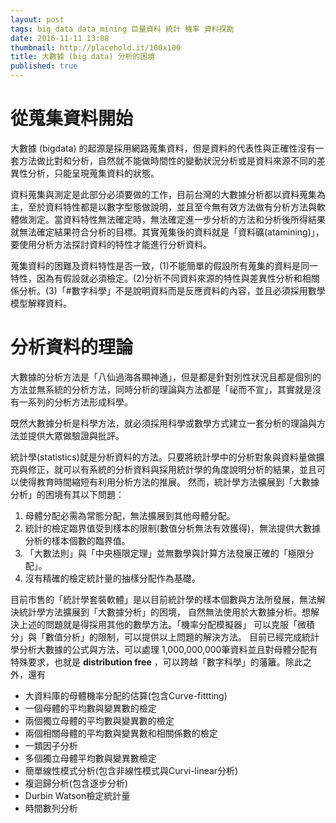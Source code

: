 ```yaml
---
layout: post
tags: big_data data_mining 巨量資料 統計 機率 資料探勘 
date: 2016-11-11 13:08
thumbnail: http://placehold.it/100x100
title: 大數據 (big data) 分析的困境
published: true
---
```


# 從蒐集資料開始


大數據 (bigdata) 的起源是採用網路蒐集資料，但是資料的代表性與正確性沒有一套方法做比對和分析，自然就不能做時間性的變動狀況分析或是資料來源不同的差異性分析，只能呈現蒐集資料的狀態。

資料蒐集與測定是此部分必須要做的工作，目前台灣的大數據分析都以資料蒐集為主，至於資料特性都是以數字型態做說明，並且至今無有效方法做有分析方法與軟體做測定。當資料特性無法確定時，無法確定進一步分析的方法和分析後所得結果就無法確定結果符合分析的目標。其實蒐集後的資料就是「資料礦(atamining)」，要使用分析方法探討資料的特性才能進行分析資料。

<!--more-->

蒐集資料的困難及資料特性是否一致，(1)不能簡單的假設所有蒐集的資料是同一特性，因為有假設就必須檢定。(2)分析不同資料來源的特性與差異性分析和相關係分析。(3)「#數字科學」不是說明資料而是反應資料的內容，並且必須採用數學模型解釋資料。

# 分析資料的理論 


大數據的分析方法是「八仙過海各顯神通」，但是都是針對別性狀況且都是個別的方法並無系統的分析方法，同時分析的理論與方法都是「祕而不宣」，其實就是沒有一系列的分析方法形成科學。

既然大數據分析是科學方法，就必須採用科學或數學方式建立一套分析的理論與方法並提供大眾做驗證與批評。

 統計學(statistics)就是分析資料的方法。只要將統計學中的分析對象與資料量做擴充與修正，就可以有系統的分析資料與採用統計學的角度說明分析的結果，並且可以使得教育時間縮短有利用分析方法的推展。 然而，統計學方法擴展到「大數據分析」的困境有其以下問題：

1. 母體分配必需為常態分配，無法擴展到其他母體分配。
2. 統計的檢定臨界值受到樣本的限制(數值分析無法有效獲得)，無法提供大數據分析的樣本個數的臨界值。
3. 「大數法則」與「中央極限定理」並無數學與計算方法發展正確的「極限分配」。
4. 沒有精確的檢定統計量的抽樣分配作為基礎。

目前市售的「統計學套裝軟體」是以目前統計學的樣本個數與方法所發展，無法解決統計學方法擴展到「大數據分析」的困境，  自然無法使用於大數據分析。想解決上述的問題就是得採用其他的數學方法。「機率分配模擬器」 可以克服「微積分」與「數值分析」的限制，可以提供以上問題的解決方法。 目前已經完成統計學分析大數據的公式與方法，可以處理 1,000,000,000筆資料並且對母體分配有特殊要求，也就是  **distribution free** ，可以跨越「數字科學」的藩籬。除此之外，還有

- 大資料庫的母體機率分配的估算(包含Curve-fittting)
- 一個母體的平均數與變異數的檢定
- 兩個獨立母體的平均數與變異數的檢定
- 兩個相關母體的平均數與變異數和相關係數的檢定
- 一類因子分析
- 多個獨立母體平均數與變異數檢定
- 簡單線性模式分析(包含非線性模式與Curvi-linear分析)
- 複迴歸分析(包含逐步分析) 
- Durbin Watson檢定統計量
- 時間數列分析

